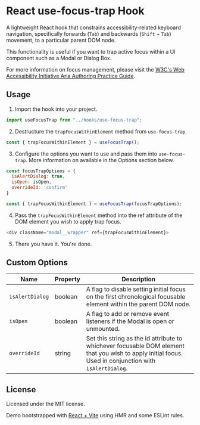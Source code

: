 # React use-focus-trap Hook
A lightweight React hook that constrains accessibility-related keyboard navigation, specifically forwards (`Tab`) and backwards (`Shift` + `Tab`) movement, to a particular parent DOM node.

This functionality is useful if you want to trap active focus within a UI component such as a Modal or Dialog Box.



For more information on focus management, please visit the [W3C's Web Accessibility Initiative Aria Authoring Practice Guide](https://www.w3.org/WAI/ARIA/apg/practices/keyboard-interface/).

## Usage
1. Import the hook into your project.
```javascript
import useFocusTrap from "../hooks/use-focus-trap";
```

2. Destructure the `trapFocusWithinElement` method from `use-focus-trap`.
```javascript
const { trapFocusWithinElement } = useFocusTrap();
```

3. Configure the options you want to use and pass them into `use-focus-trap`. More information on available in the Options section below.
```javascript
const focusTrapOptions = {
  isAlertDialog: true,
  isOpen: isOpen,
  overrideId: 'confirm'
}

const { trapFocusWithinElement } = useFocusTrap(focusTrapOptions);
```

4. Pass the `trapFocusWithinElement` method into the ref attribute of the DOM element you wish to apply trap focus.
```javascript
<div className="modal__wrapper" ref={trapFocusWithinElement}>
```

5. There you have it. You're done.

## Custom Options
| Name         | Property | Description |
|------------- | -------- | ----------- |
|`isAlertDialog` | boolean  | A flag to disable setting initial focus on the first chronological focusable element within the parent DOM node.
|`isOpen`        | boolean  | A flag to add or remove event listeners if the Modal is open or unmounted. |
| `overrideId` | string | Set this string as the id attribute to whichever focusable DOM element that you wish to apply initial focus. Used in conjunction with `isAlertDialog`.

## License
Licensed under the MIT license.

Demo bootstrapped with [React + Vite](https://vitejs.dev/guide/) using HMR and some ESLint rules.
